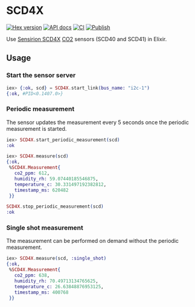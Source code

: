 # SCD4X

[![Hex version](https://img.shields.io/hexpm/v/scd4x.svg 'Hex version')](https://hex.pm/packages/scd4x)
[![API docs](https://img.shields.io/hexpm/v/scd4x.svg?label=docs 'API docs')](https://hexdocs.pm/scd4x)
[![CI](https://github.com/mnishiguchi/scd4x/actions/workflows/ci.yml/badge.svg)](https://github.com/mnishiguchi/scd4x/actions/workflows/ci.yml)
[![Publish](https://github.com/mnishiguchi/scd4x/actions/workflows/publish.yml/badge.svg)](https://github.com/mnishiguchi/scd4x/actions/workflows/publish.yml)

Use [Sensirion SCD4X](https://www.sensirion.com/en/environmental-sensors/carbon-dioxide-sensors/carbon-dioxide-sensor-scd4x) [CO2](https://en.wikipedia.org/wiki/Carbon_dioxide) sensors (SCD40 and SCD41) in Elixir.

## Usage

### Start the sensor server

```elixir
iex> {:ok, scd} = SCD4X.start_link(bus_name: "i2c-1")
{:ok, #PID<0.1407.0>}
```

### Periodic measurement

The sensor updates the measurement every 5 seconds once the periodic measurement is started.

```elixir
iex> SCD4X.start_periodic_measurement(scd)
:ok

iex> SCD4X.measure(scd)
{:ok,
 %SCD4X.Measurement{
   co2_ppm: 612,
   humidity_rh: 59.07440185546875,
   temperature_c: 30.331497192382812,
   timestamp_ms: 620482
 }}

SCD4X.stop_periodic_measurement(scd)
:ok
```

### Single shot measurement

The measurement can be performed on demand without the periodic measurement.

```elixir
iex> SCD4X.measure(scd, :single_shot)
{:ok,
 %SCD4X.Measurement{
   co2_ppm: 638,
   humidity_rh: 70.49713134765625,
   temperature_c: 26.63848876953125,
   timestamp_ms: 400768
 }}
```
